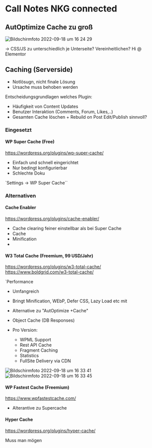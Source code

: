# Call Notes NKG connected


## AutOptimize Cache zu groß

![Bildschirmfoto 2022-09-18 um 16 24 29](https://user-images.githubusercontent.com/5128133/190912001-a062fefd-9f14-47a5-bf10-aeb4c2763596.png)

-> CSS/JS zu unterschiedlich je Unterseite? Vereinheitlichen?  Hi @ Elementor


## Caching (Serverside)

- Notlösugn, nicht finale Lösung
- Ursache muss behoben werden

Entscheidungsgrundlagen welches Plugin:

- Häufigkeit von Content Updates
- Benutzer Interaktion (Comments, Forum, Likes,..)
- Gesamten Cache löschen + Rebuild on Post Edit/Publish sinnvoll?


### Eingesetzt

#### WP Super Cache (Free)

https://wordpress.org/plugins/wp-super-cache/

- Einfach und schnell eingerichtet
- Nur bedingt konfigurierbar
- Schlechte Doku

`Settings -> WP Super Cache``



### Alternativen

#### Cache Enabler

https://wordpress.org/plugins/cache-enabler/

- Cache clearing feiner einstellbar als bei Super Cache
- Cache
- Minification
-


#### W3 Total Cache (Freemium, 99 USD/Jahr)

https://wordpress.org/plugins/w3-total-cache/
https://www.boldgrid.com/w3-total-cache/

`Performance

- Umfangreich
- Bringt Minification, WEbP, Defer CSS, Lazy Load etc mit
- Alternative zu "AutOptimize +Cache"
- Object Cache (DB Responses)

- Pro Version:
  - WPML Support
  - Rest API Cache
  - Fragment Caching
  - Statistics
  - FullSite Delivery via CDN

![Bildschirmfoto 2022-09-18 um 16 33 41](https://user-images.githubusercontent.com/5128133/190912407-ce4eb76a-e8bf-401e-bdf0-5201f27b93a5.png)
![Bildschirmfoto 2022-09-18 um 16 33 45](https://user-images.githubusercontent.com/5128133/190912412-e9e86de3-bbdd-41ed-b4c7-e750a2981ce6.png)




#### WP Fastest Cache (Freemium)

https://www.wpfastestcache.com/

- Alterantive zu Supercache


#### Hyper Cache

https://wordpress.org/plugins/hyper-cache/

Muss man mögen



